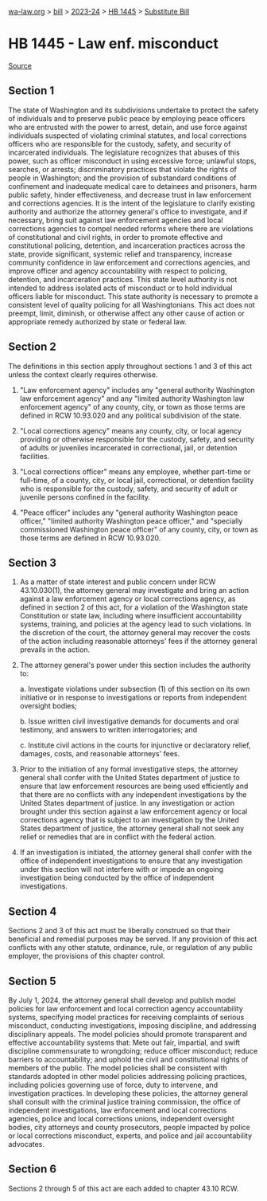[wa-law.org](/) > [bill](/bill/) > [2023-24](/bill/2023-24/) > [HB 1445](/bill/2023-24/hb/1445/) > [Substitute Bill](/bill/2023-24/hb/1445/S/)

# HB 1445 - Law enf. misconduct

[Source](http://lawfilesext.leg.wa.gov/biennium/2023-24/Pdf/Bills/House%20Bills/1445-S.pdf)

## Section 1
The state of Washington and its subdivisions undertake to protect the safety of individuals and to preserve public peace by employing peace officers who are entrusted with the power to arrest, detain, and use force against individuals suspected of violating criminal statutes, and local corrections officers who are responsible for the custody, safety, and security of incarcerated individuals. The legislature recognizes that abuses of this power, such as officer misconduct in using excessive force; unlawful stops, searches, or arrests; discriminatory practices that violate the rights of people in Washington; and the provision of substandard conditions of confinement and inadequate medical care to detainees and prisoners, harm public safety, hinder effectiveness, and decrease trust in law enforcement and corrections agencies. It is the intent of the legislature to clarify existing authority and authorize the attorney general's office to investigate, and if necessary, bring suit against law enforcement agencies and local corrections agencies to compel needed reforms where there are violations of constitutional and civil rights, in order to promote effective and constitutional policing, detention, and incarceration practices across the state, provide significant, systemic relief and transparency, increase community confidence in law enforcement and corrections agencies, and improve officer and agency accountability with respect to policing, detention, and incarceration practices. This state level authority is not intended to address isolated acts of misconduct or to hold individual officers liable for misconduct. This state authority is necessary to promote a consistent level of quality policing for all Washingtonians. This act does not preempt, limit, diminish, or otherwise affect any other cause of action or appropriate remedy authorized by state or federal law.

## Section 2
The definitions in this section apply throughout sections 1 and 3 of this act unless the context clearly requires otherwise.

1. "Law enforcement agency" includes any "general authority Washington law enforcement agency" and any "limited authority Washington law enforcement agency" of any county, city, or town as those terms are defined in RCW 10.93.020 and any political subdivision of the state.

2. "Local corrections agency" means any county, city, or local agency providing or otherwise responsible for the custody, safety, and security of adults or juveniles incarcerated in correctional, jail, or detention facilities.

3. "Local corrections officer" means any employee, whether part-time or full-time, of a county, city, or local jail, correctional, or detention facility who is responsible for the custody, safety, and security of adult or juvenile persons confined in the facility.

4. "Peace officer" includes any "general authority Washington peace officer," "limited authority Washington peace officer," and "specially commissioned Washington peace officer" of any county, city, or town as those terms are defined in RCW 10.93.020.

## Section 3
1. As a matter of state interest and public concern under RCW 43.10.030(1), the attorney general may investigate and bring an action against a law enforcement agency or local corrections agency, as defined in section 2 of this act, for a violation of the Washington state Constitution or state law, including where insufficient accountability systems, training, and policies at the agency lead to such violations. In the discretion of the court, the attorney general may recover the costs of the action including reasonable attorneys' fees if the attorney general prevails in the action.

2. The attorney general's power under this section includes the authority to:

    a. Investigate violations under subsection (1) of this section on its own initiative or in response to investigations or reports from independent oversight bodies;

    b. Issue written civil investigative demands for documents and oral testimony, and answers to written interrogatories; and

    c. Institute civil actions in the courts for injunctive or declaratory relief, damages, costs, and reasonable attorneys' fees.

3. Prior to the initiation of any formal investigative steps, the attorney general shall confer with the United States department of justice to ensure that law enforcement resources are being used efficiently and that there are no conflicts with any independent investigations by the United States department of justice. In any investigation or action brought under this section against a law enforcement agency or local corrections agency that is subject to an investigation by the United States department of justice, the attorney general shall not seek any relief or remedies that are in conflict with the federal action.

4. If an investigation is initiated, the attorney general shall confer with the office of independent investigations to ensure that any investigation under this section will not interfere with or impede an ongoing investigation being conducted by the office of independent investigations.

## Section 4
Sections 2 and 3 of this act must be liberally construed so that their beneficial and remedial purposes may be served. If any provision of this act conflicts with any other statute, ordinance, rule, or regulation of any public employer, the provisions of this chapter control.

## Section 5
By July 1, 2024, the attorney general shall develop and publish model policies for law enforcement and local correction agency accountability systems, specifying model practices for receiving complaints of serious misconduct, conducting investigations, imposing discipline, and addressing disciplinary appeals. The model policies should promote transparent and effective accountability systems that: Mete out fair, impartial, and swift discipline commensurate to wrongdoing; reduce officer misconduct; reduce barriers to accountability; and uphold the civil and constitutional rights of members of the public. The model policies shall be consistent with standards adopted in other model policies addressing policing practices, including policies governing use of force, duty to intervene, and investigation practices. In developing these policies, the attorney general shall consult with the criminal justice training commission, the office of independent investigations, law enforcement and local corrections agencies, police and local corrections unions, independent oversight bodies, city attorneys and county prosecutors, people impacted by police or local corrections misconduct, experts, and police and jail accountability advocates.

## Section 6
Sections 2 through 5 of this act are each added to chapter 43.10 RCW.

